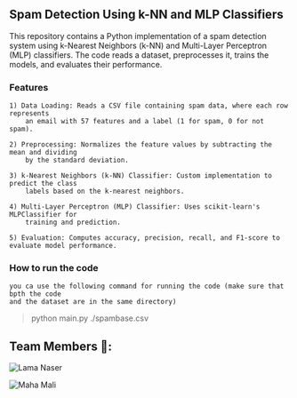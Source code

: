 ## Spam Detection Using k-NN and MLP Classifiers

This repository contains a Python implementation of a spam detection system using 
k-Nearest Neighbors (k-NN) and Multi-Layer Perceptron (MLP) classifiers. The code 
reads a dataset, preprocesses it, trains the models, and evaluates their performance.

  ### Features
    1) Data Loading: Reads a CSV file containing spam data, where each row represents 
        an email with 57 features and a label (1 for spam, 0 for not spam).
    
    2) Preprocessing: Normalizes the feature values by subtracting the mean and dividing 
        by the standard deviation.
    
    3) k-Nearest Neighbors (k-NN) Classifier: Custom implementation to predict the class 
        labels based on the k-nearest neighbors.
    
    4) Multi-Layer Perceptron (MLP) Classifier: Uses scikit-learn's MLPClassifier for 
        training and prediction.
    
    5) Evaluation: Computes accuracy, precision, recall, and F1-score to evaluate model performance.

  ### How to run the code
    you ca use the following command for running the code (make sure that bpth the code 
    and the dataset are in the same directory)
  
> python main.py ./spambase.csv


## Team Members 👥:

<p>
  <img src="https://img.shields.io/badge/Lama%20Naser-blue?style=for-the-badge" alt="Lama Naser">
</p>

<p>
  <img src="https://img.shields.io/badge/Maha%20Mali-yellow?style=for-the-badge" alt="Maha Mali">
</p>  
